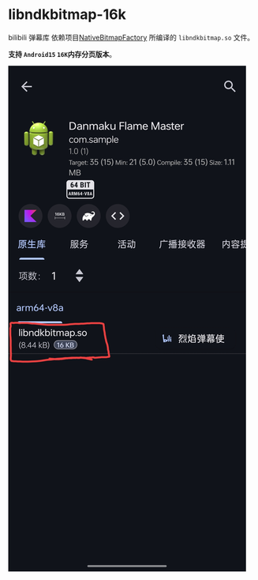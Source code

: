 # libndkbitmap-16k
bilibili 弹幕库 依赖项目[NativeBitmapFactory](https://github.com/bilibili/NativeBitmapFactory) 所编译的 `libndkbitmap.so` 文件。

**支持 `Android15` `16K`内存分页版本**。


![截图](https://github.com/limuyang2/libndkbitmap-16k/blob/main/Screenshot.jpg)


